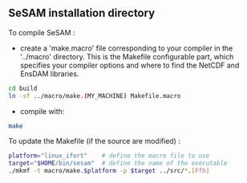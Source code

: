 ## SeSAM installation directory

To compile SeSAM :

- create a 'make.macro' file corresponding to your compiler in the '../macro' directory.
  This is the Makefile configurable part, which specifies
  your compiler options and where to find the NetCDF and EnsDAM libraries.

```bash
cd build
ln -sf ../macro/make.(MY_MACHINE) Makefile.macro
```
- compile with:

```bash
make
```

To update the Makefile (if the source are modified) :

```bash
platform="linux_ifort"    # define the macro file to use
target="$HOME/bin/sesam"  # define the name of the executable
./mkmf -t macro/make.$platform -p $target ../src/*.[Ffh]
```
